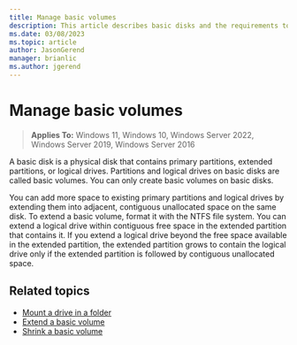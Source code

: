 ```yaml
---
title: Manage basic volumes
description: This article describes basic disks and the requirements to add space to existing primary partitions and logical drives.
ms.date: 03/08/2023
ms.topic: article
author: JasonGerend
manager: brianlic
ms.author: jgerend
---
```


# Manage basic volumes

> **Applies To:** Windows 11, Windows 10, Windows Server 2022, Windows Server 2019, Windows Server 2016

A basic disk is a physical disk that contains primary partitions, extended partitions, or logical drives. Partitions and logical drives on basic disks are called basic volumes. You can only create basic volumes on basic disks.

You can add more space to existing primary partitions and logical drives by extending them into adjacent, contiguous unallocated space on the same disk. To extend a basic volume, format it with the NTFS file system. You can extend a logical drive within contiguous free space in the extended partition that contains it. If you extend a logical drive beyond the free space available in the extended partition, the extended partition grows to contain the logical drive only if the extended partition is followed by contiguous unallocated space.

## Related topics

- [Mount a drive in a folder](assign-a-mount-point-folder-path-to-a-drive.md)
- [Extend a basic volume](extend-a-basic-volume.md)
- [Shrink a basic volume](shrink-a-basic-volume.md)
